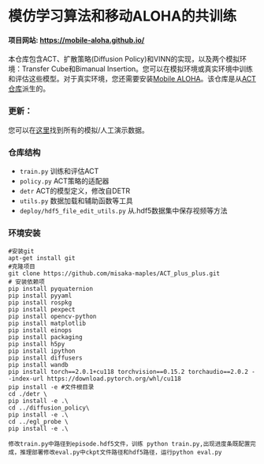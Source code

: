# 模仿学习算法和移动ALOHA的共训练

#### 项目网站: https://mobile-aloha.github.io/

本仓库包含ACT、扩散策略(Diffusion Policy)和VINN的实现，以及两个模拟环境：Transfer Cube和Bimanual Insertion。您可以在模拟环境或真实环境中训练和评估这些模型。对于真实环境，您还需要安装[Mobile ALOHA](https://github.com/MarkFzp/mobile-aloha)。该仓库是从[ACT仓库](https://github.com/tonyzhaozh/act)派生的。

### 更新：
您可以在[这里](https://drive.google.com/drive/folders/1gPR03v05S1xiInoVJn7G7VJ9pDCnxq9O?usp=share_link)找到所有的模拟/人工演示数据。

### 仓库结构
- ``train.py`` 训练和评估ACT
- ``policy.py`` ACT策略的适配器
- ``detr`` ACT的模型定义，修改自DETR
- ``utils.py`` 数据加载和辅助函数等工具
- ``deploy/hdf5_file_edit_utils.py`` 从.hdf5数据集中保存视频等方法

### 环境安装
```
#安装git
apt-get install git
#克隆项目
git clone https://github.com/misaka-maples/ACT_plus_plus.git
# 安装依赖项
pip install pyquaternion
pip install pyyaml
pip install rospkg
pip install pexpect
pip install opencv-python
pip install matplotlib
pip install einops
pip install packaging
pip install h5py
pip install ipython 
pip install diffusers
pip install wandb
pip install torch==2.0.1+cu118 torchvision==0.15.2 torchaudio==2.0.2 --index-url https://download.pytorch.org/whl/cu118
pip install -e #文件根目录
cd ./detr \
pip install -e .\
cd ../diffusion_policy\
pip install -e .\
cd ../egl_probe \
pip install -e .\
```

```
修改train.py中路径到episode.hdf5文件，训练 python train.py,出现进度条既配置完成，推理部署修改eval.py中ckpt文件路径和hdf5路径，运行python eval.py
```
